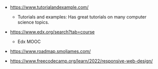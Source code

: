 

* https://www.tutorialandexample.com/
  * Tutorials and examples: Has great tutorials on many computer science topics.  

* https://www.edx.org/search?tab=course
  * Edx MOOC
 
* https://www.roadmap.smoljames.com/

* https://www.freecodecamp.org/learn/2022/responsive-web-design/

